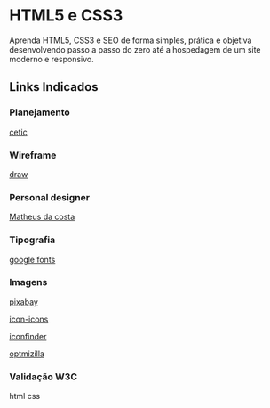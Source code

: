 # HTML5 e CSS3
Aprenda HTML5, CSS3 e SEO de forma simples, prática e objetiva desenvolvendo passo a passo do zero até a hospedagem de um site moderno e responsivo. 
##  Links Indicados
### Planejamento
[cetic](https://www.cetic.br/)
### Wireframe
[draw](https://app.diagrams.net/)
### Personal designer
[Matheus da costa](https://matheusdacosta.art.br/)
### Tipografia
[google fonts](https://fonts.google.com/)
### Imagens
[pixabay](https://pixabay.com/pt/)

[icon-icons](https://icon-icons.com/pt/)

[iconfinder](https://www.iconfinder.com/)

[optmizilla](https://imagecompressor.com/pt/)

### Validação W3C
 html
 css